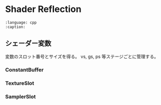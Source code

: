 # Shader Reflection

```{literalinclude} ../../lib/gorilla/shader_reflection.cpp
:language: cpp
:caption:
```

## シェーダー変数

変数のスロット番号とサイズを得る。
vs, gs, ps 等ステージごとに管理する。

### ConstantBuffer

### TextureSlot

### SamplerSlot
